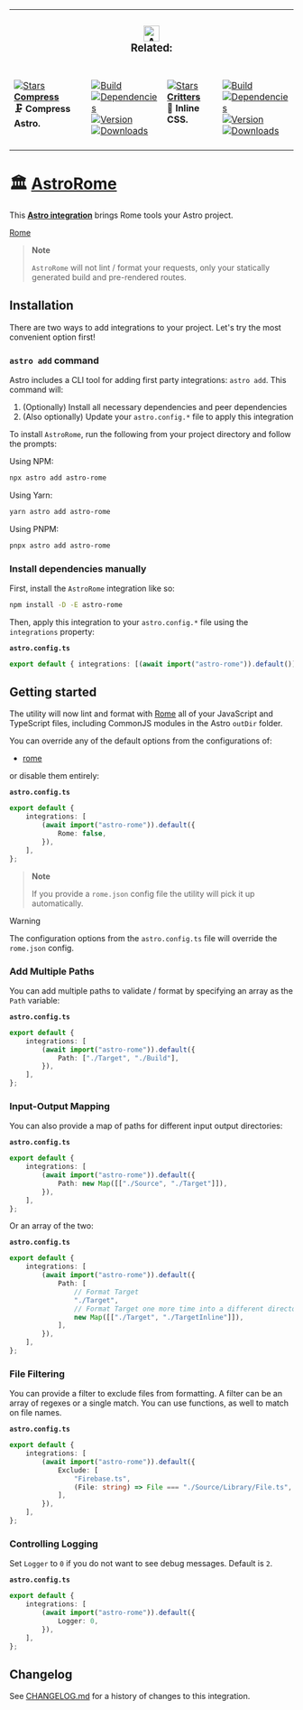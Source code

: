 <table><tr><td colspan=4><h3 align=center><picture><source media="(prefers-color-scheme: dark)" srcset=https://Raw.GitHubUserContent.Com/Playform/AstroCompress/main/.github/Image/DarkAstro.svg><source media="(prefers-color-scheme: light)" srcset=https://Raw.GitHubUserContent.Com/Playform/AstroCompress/main/.github/Image/LightAstro.svg><img alt=Astro src=https://Raw.GitHubUserContent.Com/Playform/AstroCompress/main/.github/Image/LightAstro.svg width=28></picture><br>Related:<br></h3></td></tr><tr><td colspan=1 valign=top><br><a href=https://github.com/Playform/AstroCompress target=_blank><picture><source media="(prefers-color-scheme: dark)" srcset="https://img.shields.io/github/stars/Playform/AstroCompress?label=stars&logo=github&color=black&labelColor=black&logoColor=white&logoWidth=0&logoColor=black"><source media="(prefers-color-scheme: light)" srcset="https://img.shields.io/github/stars/Playform/AstroCompress?label=stars&logo=github&color=white&labelColor=white&logoColor=black&logoWidth=0&logoColor=black"><img alt=Stars src="https://img.shields.io/github/stars/Playform/AstroCompress?label=stars&logo=github&color=black&labelColor=black&logoColor=white&logoWidth=0&logoColor=black"></picture></a><br><a href=https://github.com/Playform/AstroCompress target=_blank><b>Compress</b></a><br><b>🗜️ Compress Astro.<br/></b><br></td><td colspan=1 valign=top><br><a href=https://github.com/Playform/AstroCompress/actions/workflows/Node.yml target=_blank><picture><source media="(prefers-color-scheme: dark)" srcset="https://img.shields.io/github/actions/workflow/status/Playform/AstroCompress/Node.yml?branch=main&label=Build&logo=node.js&color=black&labelColor=black&logoColor=white&logoWidth=0"><source media="(prefers-color-scheme: light)" srcset="https://img.shields.io/github/actions/workflow/status/Playform/AstroCompress/Node.yml?branch=main&label=Build&logo=node.js&color=white&labelColor=white&logoColor=black&logoWidth=0"><img alt=Build src="https://img.shields.io/github/actions/workflow/status/Playform/AstroCompress/Node.yml?branch=main&label=Build&logo=node.js&color=black&labelColor=black&logoColor=white&logoWidth=0" title=Build></picture></a><br><a href="https://NPMJS.Org/astro-compress?activeTab=dependencies" target=_blank><picture><source media="(prefers-color-scheme: dark)" srcset="https://img.shields.io/librariesio/release/npm/astro-compress?logo=dependabot&label=&color=black&labelColor=black&logoColor=white&logoWidth=0"><source media="(prefers-color-scheme: light)" srcset="https://img.shields.io/librariesio/release/npm/astro-compress?logo=dependabot&label=&color=white&labelColor=white&logoColor=black&logoWidth=0"><img alt=Dependencies src="https://img.shields.io/librariesio/release/npm/astro-compress?logo=dependabot&label=&color=black&labelColor=black&logoColor=white&logoWidth=0" title=Dependencies></picture></a><br><a href=https://NPMJS.Org/astro-compress target=_blank><picture><source media="(prefers-color-scheme: dark)" srcset="https://img.shields.io/npm/v/astro-compress?label=Version&logo=npm&color=black&labelColor=black&logoColor=white&logoWidth=0"><source media="(prefers-color-scheme: light)" srcset="https://img.shields.io/npm/v/astro-compress?label=Version&logo=npm&color=white&labelColor=white&logoColor=black&logoWidth=0"><img alt=Version src="https://img.shields.io/npm/v/astro-compress?label=Version&logo=npm&color=black&labelColor=black&logoColor=white&logoWidth=0" title=Version></picture></a><br><a href=https://NPMJS.Org/astro-compress target=_blank><picture><source media="(prefers-color-scheme: dark)" srcset="https://img.shields.io/npm/dt/astro-compress?label=Leaks&logo=npm&color=black&labelColor=black&logoColor=white&logoWidth=0"><source media="(prefers-color-scheme: light)" srcset="https://img.shields.io/npm/dt/astro-compress?label=Leaks&logo=npm&color=white&labelColor=white&logoColor=black&logoWidth=0"><img alt=Downloads src="https://img.shields.io/npm/dt/astro-compress?label=Leaks&logo=npm&color=black&labelColor=black&logoColor=white&logoWidth=0" title=Downloads></picture></a><br><br></td><td colspan=1 valign=top><br><a href=https://github.com/Playform/AstroCritters target=_blank><picture><source media="(prefers-color-scheme: dark)" srcset="https://img.shields.io/github/stars/Playform/AstroCritters?label=stars&logo=github&color=black&labelColor=black&logoColor=white&logoWidth=0&logoColor=black"><source media="(prefers-color-scheme: light)" srcset="https://img.shields.io/github/stars/Playform/AstroCritters?label=stars&logo=github&color=white&labelColor=white&logoColor=black&logoWidth=0&logoColor=black"><img alt=Stars src="https://img.shields.io/github/stars/Playform/AstroCritters?label=stars&logo=github&color=black&labelColor=black&logoColor=white&logoWidth=0&logoColor=black"></picture></a><br><a href=https://github.com/Playform/AstroCritters target=_blank><b>Critters</b></a><br><b>🦔 Inline CSS.<br/></b><br></td><td colspan=1 valign=top><br><a href=https://github.com/Playform/AstroCritters/actions/workflows/Node.yml target=_blank><picture><source media="(prefers-color-scheme: dark)" srcset="https://img.shields.io/github/actions/workflow/status/Playform/AstroCritters/Node.yml?branch=main&label=Build&logo=node.js&color=black&labelColor=black&logoColor=white&logoWidth=0"><source media="(prefers-color-scheme: light)" srcset="https://img.shields.io/github/actions/workflow/status/Playform/AstroCritters/Node.yml?branch=main&label=Build&logo=node.js&color=white&labelColor=white&logoColor=black&logoWidth=0"><img alt=Build src="https://img.shields.io/github/actions/workflow/status/Playform/AstroCritters/Node.yml?branch=main&label=Build&logo=node.js&color=black&labelColor=black&logoColor=white&logoWidth=0" title=Build></picture></a><br><a href="https://NPMJS.Org/astro-critters?activeTab=dependencies" target=_blank><picture><source media="(prefers-color-scheme: dark)" srcset="https://img.shields.io/librariesio/release/npm/astro-critters?logo=dependabot&label=&color=black&labelColor=black&logoColor=white&logoWidth=0"><source media="(prefers-color-scheme: light)" srcset="https://img.shields.io/librariesio/release/npm/astro-critters?logo=dependabot&label=&color=white&labelColor=white&logoColor=black&logoWidth=0"><img alt=Dependencies src="https://img.shields.io/librariesio/release/npm/astro-critters?logo=dependabot&label=&color=black&labelColor=black&logoColor=white&logoWidth=0" title=Dependencies></picture></a><br><a href=https://NPMJS.Org/astro-critters target=_blank><picture><source media="(prefers-color-scheme: dark)" srcset="https://img.shields.io/npm/v/astro-critters?label=Version&logo=npm&color=black&labelColor=black&logoColor=white&logoWidth=0"><source media="(prefers-color-scheme: light)" srcset="https://img.shields.io/npm/v/astro-critters?label=Version&logo=npm&color=white&labelColor=white&logoColor=black&logoWidth=0"><img alt=Version src="https://img.shields.io/npm/v/astro-critters?label=Version&logo=npm&color=black&labelColor=black&logoColor=white&logoWidth=0" title=Version></picture></a><br><a href=https://NPMJS.Org/astro-critters target=_blank><picture><source media="(prefers-color-scheme: dark)" srcset="https://img.shields.io/npm/dt/astro-critters?label=Leaks&logo=npm&color=black&labelColor=black&logoColor=white&logoWidth=0"><source media="(prefers-color-scheme: light)" srcset="https://img.shields.io/npm/dt/astro-critters?label=Leaks&logo=npm&color=white&labelColor=white&logoColor=black&logoWidth=0"><img alt=Downloads src="https://img.shields.io/npm/dt/astro-critters?label=Leaks&logo=npm&color=black&labelColor=black&logoColor=white&logoWidth=0" title=Downloads></picture></a><br><br></td></tr></table>

# 🏛️ [AstroRome]

This **[Astro integration][astro-integration]** brings Rome tools your Astro
project.

[Rome][Rome]

> **Note**
>
> `AstroRome` will not lint / format your requests, only your statically
> generated build and pre-rendered routes.

## Installation

There are two ways to add integrations to your project. Let's try the most
convenient option first!

### `astro add` command

Astro includes a CLI tool for adding first party integrations: `astro add`. This
command will:

1. (Optionally) Install all necessary dependencies and peer dependencies
2. (Also optionally) Update your `astro.config.*` file to apply this integration

To install `AstroRome`, run the following from your project directory and follow
the prompts:

Using NPM:

```sh
npx astro add astro-rome
```

Using Yarn:

```sh
yarn astro add astro-rome
```

Using PNPM:

```sh
pnpx astro add astro-rome
```

### Install dependencies manually

First, install the `AstroRome` integration like so:

```sh
npm install -D -E astro-rome
```

Then, apply this integration to your `astro.config.*` file using the
`integrations` property:

**`astro.config.ts`**

```ts
export default { integrations: [(await import("astro-rome")).default()] };
```

## Getting started

The utility will now lint and format with [Rome][Rome] all of your JavaScript
and TypeScript files, including CommonJS modules in the Astro `outDir` folder.

You can override any of the default options from the configurations of:

-   [rome](Source/Option/Rome.ts)

or disable them entirely:

**`astro.config.ts`**

```ts
export default {
	integrations: [
		(await import("astro-rome")).default({
			Rome: false,
		}),
	],
};
```

> **Note**
>
> If you provide a `rome.json` config file the utility will pick it up
> automatically.

> [!WARNING]
>
> The configuration options from the `astro.config.ts` file will override the
> `rome.json` config.

### Add Multiple Paths

You can add multiple paths to validate / format by specifying an array as the
`Path` variable:

**`astro.config.ts`**

```ts
export default {
	integrations: [
		(await import("astro-rome")).default({
			Path: ["./Target", "./Build"],
		}),
	],
};
```

### Input-Output Mapping

You can also provide a map of paths for different input output directories:

**`astro.config.ts`**

```ts
export default {
	integrations: [
		(await import("astro-rome")).default({
			Path: new Map([["./Source", "./Target"]]),
		}),
	],
};
```

Or an array of the two:

**`astro.config.ts`**

```ts
export default {
	integrations: [
		(await import("astro-rome")).default({
			Path: [
				// Format Target
				"./Target",
				// Format Target one more time into a different directory
				new Map([["./Target", "./TargetInline"]]),
			],
		}),
	],
};
```

### File Filtering

You can provide a filter to exclude files from formatting. A filter can be an
array of regexes or a single match. You can use functions, as well to match on
file names.

**`astro.config.ts`**

```ts
export default {
	integrations: [
		(await import("astro-rome")).default({
			Exclude: [
				"Firebase.ts",
				(File: string) => File === "./Source/Library/File.ts",
			],
		}),
	],
};
```

### Controlling Logging

Set `Logger` to `0` if you do not want to see debug messages. Default is `2`.

**`astro.config.ts`**

```ts
export default {
	integrations: [
		(await import("astro-rome")).default({
			Logger: 0,
		}),
	],
};
```

[AstroRome]: https://NPMJS.Org/astro-rome
[Rome]: https://NPMJS.Org/rome
[astro-integration]: https://docs.astro.build/en/guides/integrations-guide/

## Changelog

See [CHANGELOG.md](CHANGELOG.md) for a history of changes to this integration.
